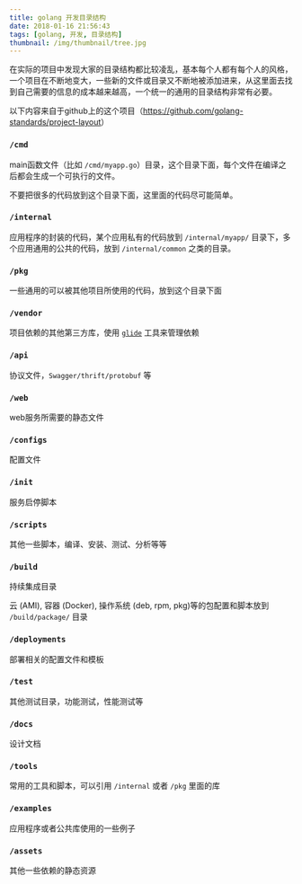```yaml
---
title: golang 开发目录结构
date: 2018-01-16 21:56:43
tags: [golang, 开发, 目录结构]
thumbnail: /img/thumbnail/tree.jpg
---
```


在实际的项目中发现大家的目录结构都比较凌乱，基本每个人都有每个人的风格，一个项目在不断地变大，一些新的文件或目录又不断地被添加进来，从这里面去找到自己需要的信息的成本越来越高，一个统一的通用的目录结构非常有必要。

以下内容来自于github上的这个项目（<https://github.com/golang-standards/project-layout>）

### `/cmd`

main函数文件（比如 `/cmd/myapp.go`）目录，这个目录下面，每个文件在编译之后都会生成一个可执行的文件。

不要把很多的代码放到这个目录下面，这里面的代码尽可能简单。

### `/internal`

应用程序的封装的代码，某个应用私有的代码放到 `/internal/myapp/` 目录下，多个应用通用的公共的代码，放到 `/internal/common` 之类的目录。

### `/pkg`

一些通用的可以被其他项目所使用的代码，放到这个目录下面

### `/vendor`

项目依赖的其他第三方库，使用 [`glide`](https://github.com/Masterminds/glide) 工具来管理依赖

### `/api`

协议文件，`Swagger/thrift/protobuf` 等

### `/web`

web服务所需要的静态文件

### `/configs`

配置文件

### `/init`

服务启停脚本

### `/scripts`

其他一些脚本，编译、安装、测试、分析等等

### `/build`

持续集成目录

云 (AMI), 容器 (Docker), 操作系统 (deb, rpm, pkg)等的包配置和脚本放到 `/build/package/` 目录


### `/deployments`

部署相关的配置文件和模板

### `/test`

其他测试目录，功能测试，性能测试等

### `/docs`

设计文档

### `/tools`

常用的工具和脚本，可以引用 `/internal` 或者 `/pkg` 里面的库

### `/examples`

应用程序或者公共库使用的一些例子

### `/assets`

其他一些依赖的静态资源





